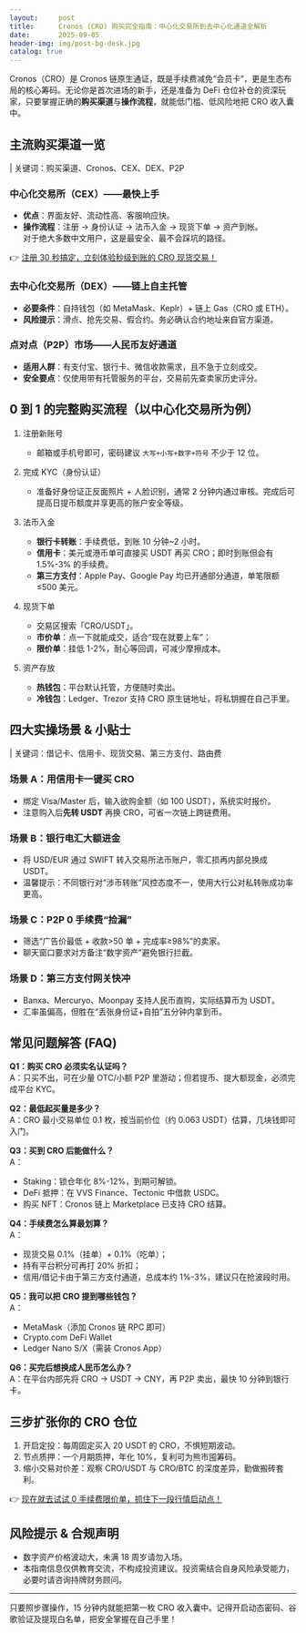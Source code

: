 ```yaml
---
layout:     post
title:      Cronos (CRO) 购买完全指南：中心化交易所到去中心化通道全解析
date:       2025-09-05
header-img: img/post-bg-desk.jpg
catalog: true
---
```


Cronos（CRO）是 Cronos 链原生通证，既是手续费减免“会员卡”，更是生态布局的核心筹码。无论你是首次进场的新手，还是准备为 DeFi 仓位补仓的资深玩家，只要掌握正确的**购买渠道**与**操作流程**，就能低门槛、低风险地把 CRO 收入囊中。

## 主流购买渠道一览

| 关键词：购买渠道、Cronos、CEX、DEX、P2P

### 中心化交易所（CEX）——最快上手
* **优点**：界面友好、流动性高、客服响应快。  
* **操作流程**：注册 → 身份认证 → 法币入金 → 现货下单 → 资产到帐。  
对于绝大多数中文用户，这是最安全、最不会踩坑的路径。

👉 [注册 30 秒搞定，立刻体验秒级到账的 CRO 现货交易！](https://okxdog.com/)

### 去中心化交易所（DEX）——链上自主托管
* **必要条件**：自持钱包（如 MetaMask、Keplr）+ 链上 Gas（CRO 或 ETH）。  
* **风险提示**：滑点、抢先交易、假合约。务必确认合约地址来自官方渠道。

### 点对点（P2P）市场——人民币友好通道
* **适用人群**：有支付宝、银行卡、微信收款需求，且不急于立刻成交。  
* **安全要点**：仅使用带有托管服务的平台，交易前先查卖家历史评分。

## 0 到 1 的完整购买流程（以中心化交易所为例）

1. 注册新账号  
   - 邮箱或手机号即可，密码建议 `大写+小写+数字+符号` 不少于 12 位。  
   
2. 完成 KYC（身份认证）  
   - 准备好身份证正反面照片 + 人脸识别，通常 2 分钟内通过审核。完成后可提高日提币额度并享更高的账户安全等级。

3. 法币入金  
   - **银行卡转账**：手续费低，到账 10 分钟~2 小时。  
   - **信用卡**：美元或港币单可直接买 USDT 再买 CRO；即时到账但会有 1.5%-3% 的手续费。  
   - **第三方支付**：Apple Pay、Google Pay 均已开通部分通道，单笔限额 ≤500 美元。  

4. 现货下单  
   - 交易区搜索「CRO/USDT」。  
   - **市价单**：点一下就能成交，适合“现在就要上车”；  
   - **限价单**：挂低 1-2%，耐心等回调，可减少摩擦成本。  

5. 资产存放  
   - **热钱包**：平台默认托管，方便随时卖出。  
   - **冷钱包**：Ledger、Trezor 支持 CRO 原生链地址，将私钥握在自己手里。  

## 四大实操场景 & 小贴士

| 关键词：借记卡、信用卡、现货交易、第三方支付、路由费

### 场景 A：用信用卡一键买 CRO
- 绑定 Visa/Master 后，输入欲购金额（如 100 USDT），系统实时报价。  
- 注意购入后**先转 USDT** 再换 CRO，可省一次链上跨链费用。

### 场景 B：银行电汇大额进金
- 将 USD/EUR 通过 SWIFT 转入交易所法币账户，零汇损再内部兑换成 USDT。  
- 温馨提示：不同银行对“涉币转账”风控态度不一，使用大行公对私转账成功率更高。

### 场景 C：P2P 0 手续费“捡漏”
- 筛选“广告价最低 + 收款>50 单 + 完成率≥98%”的卖家。  
- 聊天窗口要求对方备注“数字资产”避免银行拦截。

### 场景 D：第三方支付网关快冲
- Banxa、Mercuryo、Moonpay 支持人民币直购，实际结算币为 USDT。  
- 汇率虽偏高，但胜在“丢张身份证+自拍”五分钟内拿到币。

## 常见问题解答 (FAQ)

**Q1：购买 CRO 必须实名认证吗？**  
A：只买不出，可在少量 OTC/小额 P2P 里游动；但若提币、提大额现金，必须完成平台 KYC。

**Q2：最低起买量是多少？**  
A：CRO 最小交易单位 0.1 枚，按当前价位（约 0.063 USDT）估算，几块钱即可入门。

**Q3：买到 CRO 后能做什么？**  
A：  
- Staking：锁仓年化 8%-12%，到期可解锁。  
- DeFi 抵押：在 VVS Finance、Tectonic 中借款 USDC。  
- 购买 NFT：Cronos 链上 Marketplace 已支持 CRO 结算。

**Q4：手续费怎么算最划算？**  
A：  
- 现货交易 0.1%（挂单）+ 0.1%（吃单）；  
- 持有平台积分可再打 20% 折扣；  
- 信用/借记卡由于第三方支付通道，总成本约 1%-3%，建议只在抢波段时用。

**Q5：我可以把 CRO 提到哪些钱包？**  
A：  
- MetaMask（添加 Cronos 链 RPC 即可）  
- Crypto․com DeFi Wallet  
- Ledger Nano S/X（需装 Cronos App）

**Q6：买完后想换成人民币怎么办？**  
A：在平台内部先将 CRO → USDT → CNY，再 P2P 卖出，最快 10 分钟到银行卡。

## 三步扩张你的 CRO 仓位

1. 开启定投：每周固定买入 20 USDT 的 CRO，不惧短期波动。  
2. 节点质押：一个月期质押，年化 10%，复利可为熊市囤筹码。  
3. 缩小交易对价差：观察 CRO/USDT 与 CRO/BTC 的深度差异，勤做搬砖套利。

👉 [现在就去试试 0 手续费限价单，抓住下一段行情启动点！](https://okxdog.com/)

## 风险提示 & 合规声明

- 数字资产价格波动大，未满 18 周岁请勿入场。  
- 本指南信息仅供教育交流，不构成投资建议。投资需结合自身风险承受能力，必要时请咨询持牌财务顾问。

---

只要照步骤操作，15 分钟内就能把第一枚 CRO 收入囊中。记得开启动态密码、谷歌验证及提现白名单，把安全掌握在自己手里！